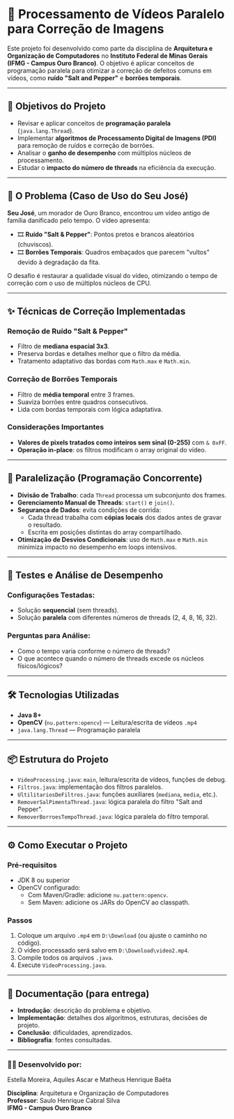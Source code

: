 # 🧠 Processamento de Vídeos Paralelo para Correção de Imagens

Este projeto foi desenvolvido como parte da disciplina de **Arquitetura e Organização de Computadores** no **Instituto Federal de Minas Gerais (IFMG - Campus Ouro Branco)**. O objetivo é aplicar conceitos de programação paralela para otimizar a correção de defeitos comuns em vídeos, como **ruído "Salt and Pepper"** e **borrões temporais**.

---

## 🎯 Objetivos do Projeto

- Revisar e aplicar conceitos de **programação paralela** (`java.lang.Thread`).
- Implementar **algoritmos de Processamento Digital de Imagens (PDI)** para remoção de ruídos e correção de borrões.
- Analisar o **ganho de desempenho** com múltiplos núcleos de processamento.
- Estudar o **impacto do número de threads** na eficiência da execução.

---

## 🌟 O Problema (Caso de Uso do Seu José)

**Seu José**, um morador de Ouro Branco, encontrou um vídeo antigo de família danificado pelo tempo. O vídeo apresenta:

- 🎞️ **Ruído "Salt & Pepper"**: Pontos pretos e brancos aleatórios (chuviscos).
- 🎞️ **Borrões Temporais**: Quadros embaçados que parecem "vultos" devido à degradação da fita.

O desafio é restaurar a qualidade visual do vídeo, otimizando o tempo de correção com o uso de múltiplos núcleos de CPU.

---

## ✨ Técnicas de Correção Implementadas

### Remoção de Ruído "Salt & Pepper"
- Filtro de **mediana espacial 3x3**.
- Preserva bordas e detalhes melhor que o filtro da média.
- Tratamento adaptativo das bordas com `Math.max` e `Math.min`.

### Correção de Borrões Temporais
- Filtro de **média temporal** entre 3 frames.
- Suaviza borrões entre quadros consecutivos.
- Lida com bordas temporais com lógica adaptativa.

### Considerações Importantes
- **Valores de pixels tratados como inteiros sem sinal (0-255)** com `& 0xFF`.
- **Operação in-place**: os filtros modificam o array original do vídeo.

---

## 🚀 Paralelização (Programação Concorrente)

- **Divisão de Trabalho**: cada `Thread` processa um subconjunto dos frames.
- **Gerenciamento Manual de Threads**: `start()` e `join()`.
- **Segurança de Dados**: evita condições de corrida:
  - Cada thread trabalha com **cópias locais** dos dados antes de gravar o resultado.
  - Escrita em posições distintas do array compartilhado.
- **Otimização de Desvios Condicionais**: uso de `Math.max` e `Math.min` minimiza impacto no desempenho em loops intensivos.

---

## 🧪 Testes e Análise de Desempenho

### Configurações Testadas:
- Solução **sequencial** (sem threads).
- Solução **paralela** com diferentes números de threads (2, 4, 8, 16, 32).

### Perguntas para Análise:
- Como o tempo varia conforme o número de threads?
- O que acontece quando o número de threads excede os núcleos físicos/lógicos?

---

## 🛠️ Tecnologias Utilizadas

- **Java 8+**
- **OpenCV** (`nu.pattern:opencv`) — Leitura/escrita de vídeos `.mp4`
- `java.lang.Thread` — Programação paralela

---

## 📦 Estrutura do Projeto

- `VideoProcessing.java`: `main`, leitura/escrita de vídeos, funções de debug.
- `Filtros.java`: implementação dos filtros paralelos.
- `UltilitariosDeFiltros.java`: funções auxiliares (`mediana`, `media`, etc.).
- `RemoverSalPimentaThread.java`: lógica paralela do filtro "Salt and Pepper".
- `RemoverBorroesTempoThread.java`: lógica paralela do filtro temporal.

---

## ⚙️ Como Executar o Projeto

### Pré-requisitos
- JDK 8 ou superior
- OpenCV configurado:
  - Com Maven/Gradle: adicione `nu.pattern:opencv`.
  - Sem Maven: adicione os JARs do OpenCV ao classpath.

### Passos
1. Coloque um arquivo `.mp4` em `D:\Download` (ou ajuste o caminho no código).
2. O vídeo processado será salvo em `D:\Download\video2.mp4`.
3. Compile todos os arquivos `.java`.
4. Execute `VideoProcessing.java`.

---

## 📜 Documentação (para entrega)

- **Introdução**: descrição do problema e objetivo.
- **Implementação**: detalhes dos algoritmos, estruturas, decisões de projeto.
- **Conclusão**: dificuldades, aprendizados.
- **Bibliografia**: fontes consultadas.

---

### 👨‍💻 Desenvolvido por:  
Estella Moreira, Aquiles Ascar e Matheus Henrique Baêta

**Disciplina**: Arquitetura e Organização de Computadores  
**Professor**: Saulo Henrique Cabral Silva  
**IFMG - Campus Ouro Branco**

